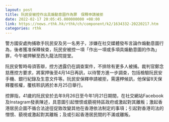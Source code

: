 ```yaml
---
layout: post
title: 阮民安被控作出具煽動意圖作為罪　保釋申請被拒
date: 2022-02-17 20:05:45.000000000 +08:00
link: https://news.rthk.hk/rthk/ch/component/k2/1634332-20220217.htm
categories: rthk
---
```


警方國安處拘捕歌手阮民安及另一名男子，涉嫌在社交媒體發布言論作煽動意圖行為，後者獲准保釋候查，阮民安被控一項「作出一項或多項具煽動意圖的作為」罪，今午被押解至西九龍法院提堂。 

阮民安暫時毋須答辯，控方透露仍在調查案件，不排除有更多人被捕。裁判官鄭念慈應控方要求，將案押後至4月14日再訊，以待警方進一步調查，包括檢驗阮民安手機、銀行紀錄及生意文件等。阮民安保釋申請被拒，需還柙候訊，他保留8天保釋覆核權，覆核聆訊將於本月25日舉行。

控罪指，41歲的阮民安於去年9月26日至今年1月21日期間，在社交網站Facebook及Instagram發表陳述，具意圖引起憎恨或藐視特區政府或激起對其離叛；激起香港居民企圖不循合法途徑促致改變其他在香港依法制定的事項；引起對香港司法的憎恨、藐視或激起對其離叛；及或引起香港居民間的不滿或離叛。
